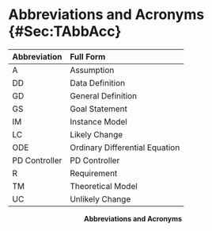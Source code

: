 # Abbreviations and Acronyms {#Sec:TAbbAcc}

<div id="Table:TAbbAcc"></div>

|Abbreviation |Full Form                     |
|:------------|:-----------------------------|
|A            |Assumption                    |
|DD           |Data Definition               |
|GD           |General Definition            |
|GS           |Goal Statement                |
|IM           |Instance Model                |
|LC           |Likely Change                 |
|ODE          |Ordinary Differential Equation|
|PD Controller|PD Controller                 |
|R            |Requirement                   |
|TM           |Theoretical Model             |
|UC           |Unlikely Change               |

**<p align="center">Abbreviations and Acronyms</p>**
